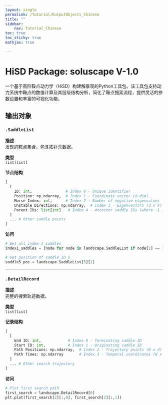 ```yaml
---
layout: single
permalink: /Tutorial/OutputObjects_Chinese
title: ""
sidebar:
    nav: Tutorial_Chinese
toc: true
toc_sticky: true
mathjax: true

---
```

# HiSD Package: soluscape V-1.0
<!--
*        Version:  1.0.0
*        Created:  2024-12-25
*        Last Modified:  2025-03-13
*
*         Author:  Yuyang LIU <liuyuyang@stu.pku.edu.cn>
*      Copyright:  Copyright (c) 2024-2025, Lei ZHANG, Yuyang LIU. All rights reserved.
-->
      
一个基于高阶鞍点动力学（HiSD）构建解景观的Python工具包。该工具包支持动力系统中鞍点的数值计算及其层级结构分析，简化了鞍点搜索流程，提供灵活的参数设置和丰富的可视化功能。

      
## 输出对象

### `.SaddleList`
**描述**  
发现的鞍点集合，包含拓扑元数据。

**类型**  
`list[list]`

**节点结构**  
```python
[
  [
    ID: int,               # Index 0 - Unique identifier
    Position: np.ndarray,  # Index 1 - Coordinate vector (d-dim)
    Morse Index: int,      # Index 2 - Number of negative eigenvalues
    Unstable Directions: np.ndarray,  # Index 3 - Eigenvectors (d x k)
    Parent IDs: list[int]   # Index 4 - Ancestor saddle IDs (where -1 indicates initial point)
  ]
  ... # Other saddle points
]
```

**访问**  
```python
# Get all index-1 saddles
index1_saddles = [node for node in landscape.SaddleList if node[2] == 1]

# Get position of saddle ID 5
saddle5_pos = landscape.SaddleList[5][1]
```

---

### `.DetailRecord`
**描述**  
完整的搜索轨迹数据。

**类型**  
`list[list]`  

**记录结构**  
```python
[
  [
    End ID: int,            # Index 0 - Terminating saddle ID
    Start ID: int,          # Index 1 - Originating saddle ID
    Path Positions: np.ndarray,  # Index 2 - Trajectory points (N x d)
    Path Times: np.ndarray       # Index 3 - Temporal coordinates (N x 1)
  ]
  ... # Other search trajectory
]
```

**访问**  
```python
# Plot first search path
first_search = landscape.DetailRecord[0]
plt.plot(first_search[2][:,0], first_search[2][:,1])
```



